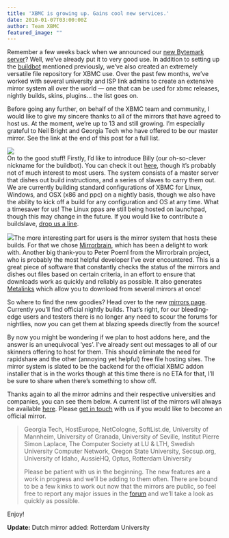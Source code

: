 ```yaml
---
title: 'XBMC is growing up. Gains cool new services.'
date: 2010-01-07T03:00:00Z
author: Team XBMC
featured_image: ""
---
```

Remember a few weeks back when we announced our [new Bytemark server](/article/welcome-bytemark-hosting-sponsor)? Well, we’ve already put it to very good use. In addition to setting up the [buildbot](http://buildbot.net/) mentioned previously, we’ve also created an extremely versatile file repository for XBMC use. Over the past few months, we’ve worked with several university and ISP link admins to create an extensive mirror system all over the world — one that can be used for xbmc releases, nightly builds, skins, plugins… the list goes on.

 Before going any further, on behalf of the XBMC team and community, I would like to give my sincere thanks to all of the mirrors that have agreed to host us. At the moment, we’re up to 13 and still growing. I’m especially grateful to Neil Bright and Georgia Tech who have offered to be our master mirror. See the link at the end of this post for a full list.

   
[![](http://trac.buildbot.net/chrome/site/header-text-transparent.png)](http://buildbot.net/)  
 On to the good stuff! Firstly, I’d like to introduce Billy (our oh-so-clever nickname for the buildbot). You can check it out [here](http://buildbot.xbmc.org/), though it’s probably not of much interest to most users. The system consists of a master server that dishes out build instructions, and a series of slaves to carry them out. We are currently building standard configurations of XBMC for Linux, Windows, and OSX (x86 and ppc) on a nightly basis, though we also have the ability to kick off a build for any configuration and OS at any time. What a timesaver for us! The Linux ppas are still being hosted on launchpad, though this may change in the future. If you would like to contribute a buildslave, [drop us a line](https://kodi.wiki/about/contact/).

 [![](https://mirrorbrain.org/static/images/gehirn-181x100.png)](https://mirrorbrain.org/)The more interesting part for users is the mirror system that hosts these builds. For that we chose [Mirrorbrain](https://mirrorbrain.org/), which has been a delight to work with. Another big thank-you to Peter Poeml from the Mirrorbrain project, who is probably the most helpful developer I’ve ever encountered. This is a great piece of software that constantly checks the status of the mirrors and dishes out files based on certain criteria, in an effort to ensure that downloads work as quickly and reliably as possible. It also generates [Metalinks](http://www.metalinker.org/) which allow you to download from several mirrors at once!

 So where to find the new goodies? Head over to the new [mirrors page](http://mirrors.xbmc.org). Currently you’ll find official nightly builds. That’s right, for our bleeding-edge users and testers there is no longer any need to scour the forums for nightlies, now you can get them at blazing speeds directly from the source!

 By now you might be wondering if we plan to host addons here, and the answer is an unequivocal ‘yes’. I’ve already sent out messages to all of our skinners offering to host for them. This should eliminate the need for rapidshare and the other (annoying yet helpful) free file hosting sites. The mirror system is slated to be the backend for the official XBMC addon installer that is in the works though at this time there is no ETA for that, I’ll be sure to share when there’s something to show off.

 Thanks again to all the mirror admins and their respective universities and companies, you can see them below. A current list of the mirrors will always be available [here](http://mirrors.xbmc.org/list.html). Please [get in touch](https://kodi.wiki/about/contact/) with us if you would like to become an official mirror.

 
> Georgia Tech, HostEurope, NetCologne, SoftList.de, University of Mannheim, University of Granada, University of Seville, Institut Pierre Simon Laplace, The Computer Society at LU & LTH, Swedish University Computer Network, Oregon State University, Secsup.org, University of Idaho, AussieHQ, Optus, Rotterdam University
> 
>   Please be patient with us in the beginning. The new features are a work in progress and we’ll be adding to them often. There are bound to be a few kinks to work out now that the mirrors are public, so feel free to report any major issues in the [forum](https://forum.kodi.tv/forumdisplay.php?fid=35) and we’ll take a look as quickly as possible.

 Enjoy!

 **Update:** Dutch mirror added: Rotterdam University

 
